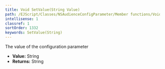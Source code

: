 ```yaml
---
title: Void SetValue(String Value)
path: /EJScript/Classes/NSAudienceConfigParameter/Member functions/Void SetValue(String p_0)
intellisense: 1
classref: 1
sortOrder: 1332
keywords: SetValue(String)
---
```



The value of the configuration parameter



* **Value:** String
* **Returns:** String


